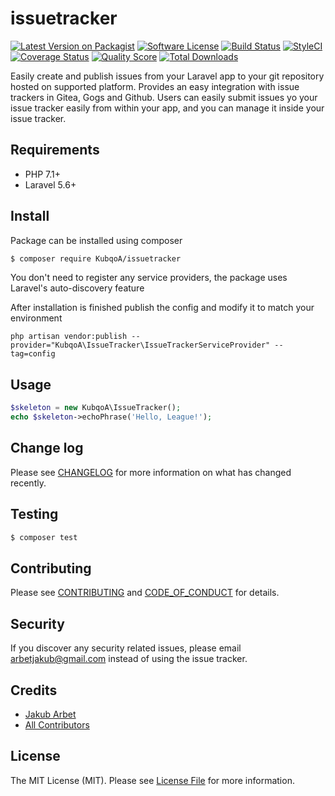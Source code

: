 # issuetracker

[![Latest Version on Packagist][ico-version]][link-packagist]
[![Software License][ico-license]](LICENSE.md)
[![Build Status][ico-travis]][link-travis]
[![StyleCI][ico-styleci]][link-styleci]
[![Coverage Status][ico-scrutinizer]][link-scrutinizer]
[![Quality Score][ico-code-quality]][link-code-quality]
[![Total Downloads][ico-downloads]][link-downloads]

Easily create and publish issues from your Laravel app to your git repository hosted on supported platform. Provides an easy integration with issue trackers in Gitea, Gogs and Github.
Users can easily submit issues yo your issue tracker easily from within your app, and you can manage it inside your issue tracker.

## Requirements

- PHP 7.1+
- Laravel 5.6+

## Install

Package can be installed using composer
``` bash
$ composer require KubqoA/issuetracker
```
You don't need to register any service providers, the package uses Laravel's auto-discovery feature

After installation is finished publish the config and modify it to match your environment
````
php artisan vendor:publish --provider="KubqoA\IssueTracker\IssueTrackerServiceProvider" --tag=config
````

## Usage

``` php
$skeleton = new KubqoA\IssueTracker();
echo $skeleton->echoPhrase('Hello, League!');
```

## Change log

Please see [CHANGELOG](CHANGELOG.md) for more information on what has changed recently.

## Testing

``` bash
$ composer test
```

## Contributing

Please see [CONTRIBUTING](CONTRIBUTING.md) and [CODE_OF_CONDUCT](CODE_OF_CONDUCT.md) for details.

## Security

If you discover any security related issues, please email arbetjakub@gmail.com instead of using the issue tracker.

## Credits

- [Jakub Arbet][link-author]
- [All Contributors][link-contributors]

## License

The MIT License (MIT). Please see [License File](LICENSE.md) for more information.

[ico-version]: https://img.shields.io/packagist/v/KubqoA/issuetracker.svg?style=flat-square
[ico-license]: https://img.shields.io/badge/license-MIT-brightgreen.svg?style=flat-square
[ico-travis]: https://img.shields.io/travis/KubqoA/issuetracker/master.svg?style=flat-square
[ico-styleci]: https://github.styleci.io/repos/137647384/shield?branch=master
[ico-scrutinizer]: https://img.shields.io/scrutinizer/coverage/g/KubqoA/issuetracker.svg?style=flat-square
[ico-code-quality]: https://img.shields.io/scrutinizer/g/KubqoA/issuetracker.svg?style=flat-square
[ico-downloads]: https://img.shields.io/packagist/dt/KubqoA/issuetracker.svg?style=flat-square

[link-packagist]: https://packagist.org/packages/KubqoA/issuetracker
[link-travis]: https://travis-ci.org/KubqoA/issuetracker
[link-styleci]: https://github.styleci.io/repos/137647384
[link-scrutinizer]: https://scrutinizer-ci.com/g/KubqoA/issuetracker/code-structure
[link-code-quality]: https://scrutinizer-ci.com/g/KubqoA/issuetracker
[link-downloads]: https://packagist.org/packages/KubqoA/issuetracker
[link-author]: https://github.com/KubqoA
[link-contributors]: ../../contributors
